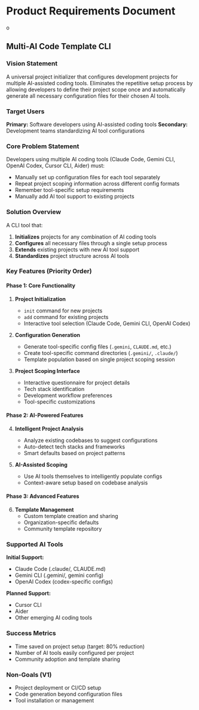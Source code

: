 # Product Requirements Document
o

## Multi-AI Code Template CLI

### Vision Statement
A universal project initializer that configures development projects for multiple AI-assisted coding tools. Eliminates the repetitive setup process by allowing developers to define their project scope once and automatically generate all necessary configuration files for their chosen AI tools.

### Target Users
**Primary:** Software developers using AI-assisted coding tools
**Secondary:** Development teams standardizing AI tool configurations

### Core Problem Statement
Developers using multiple AI coding tools (Claude Code, Gemini CLI, OpenAI Codex, Cursor CLI, Aider) must:
- Manually set up configuration files for each tool separately
- Repeat project scoping information across different config formats
- Remember tool-specific setup requirements
- Manually add AI tool support to existing projects

### Solution Overview
A CLI tool that:
1. **Initializes** projects for any combination of AI coding tools
2. **Configures** all necessary files through a single setup process
3. **Extends** existing projects with new AI tool support
4. **Standardizes** project structure across AI tools

### Key Features (Priority Order)

#### Phase 1: Core Functionality
1. **Project Initialization**
   - `init` command for new projects
   - `add` command for existing projects
   - Interactive tool selection (Claude Code, Gemini CLI, OpenAI Codex)

2. **Configuration Generation**
   - Generate tool-specific config files (`.gemini`, `CLAUDE.md`, etc.)
   - Create tool-specific command directories (`.gemini/`, `.claude/`)
   - Template population based on single project scoping session

3. **Project Scoping Interface**
   - Interactive questionnaire for project details
   - Tech stack identification
   - Development workflow preferences
   - Tool-specific customizations

#### Phase 2: AI-Powered Features
4. **Intelligent Project Analysis**
   - Analyze existing codebases to suggest configurations
   - Auto-detect tech stacks and frameworks
   - Smart defaults based on project patterns

5. **AI-Assisted Scoping**
   - Use AI tools themselves to intelligently populate configs
   - Context-aware setup based on codebase analysis

#### Phase 3: Advanced Features
6. **Template Management**
   - Custom template creation and sharing
   - Organization-specific defaults
   - Community template repository

### Supported AI Tools

**Initial Support:**
- Claude Code (.claude/, CLAUDE.md)
- Gemini CLI (.gemini/, gemini config)
- OpenAI Codex (codex-specific configs)

**Planned Support:**
- Cursor CLI
- Aider
- Other emerging AI coding tools

### Success Metrics
- Time saved on project setup (target: 80% reduction)
- Number of AI tools easily configured per project
- Community adoption and template sharing

### Non-Goals (V1)
- Project deployment or CI/CD setup
- Code generation beyond configuration files
- Tool installation or management
